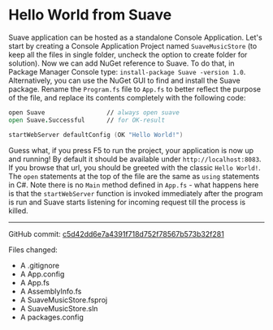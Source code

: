 # Hello World from Suave

Suave application can be hosted as a standalone Console Application.
Let's start by creating a Console Application Project named `SuaveMusicStore` (to keep all the files in single folder, uncheck the option to create folder for solution).
Now we can add NuGet reference to Suave. To do that, in Package Manager Console type:
```install-package Suave -version 1.0```.
Alternatively, you can use the NuGet GUI to find and install the Suave package.
Rename the `Program.fs` file to `App.fs` to better reflect the purpose of the file, and replace its contents completely with the following code:

```fsharp
﻿open Suave                 // always open suave
open Suave.Successful      // for OK-result

startWebServer defaultConfig (OK "Hello World!")
```

Guess what, if you press F5 to run the project, your application is now up and running!
By default it should be available under `http://localhost:8083`.
If you browse that url, you should be greeted with the classic `Hello World!`.
The `open` statements at the top of the file are the same as `using` statements in C#.
Note there is no `Main` method defined in `App.fs` - what happens here is that the `startWebServer` function is invoked immediately after the program is run and Suave starts listening for incoming request till the process is killed.


---

GitHub commit: [c5d42dd6e7a4391f718d752f78567b573b32f281](https://github.com/theimowski/SuaveMusicStoreTutorial/commit/c5d42dd6e7a4391f718d752f78567b573b32f281)

Files changed:

* A	.gitignore
* A	App.config
* A	App.fs
* A	AssemblyInfo.fs
* A	SuaveMusicStore.fsproj
* A	SuaveMusicStore.sln
* A	packages.config
